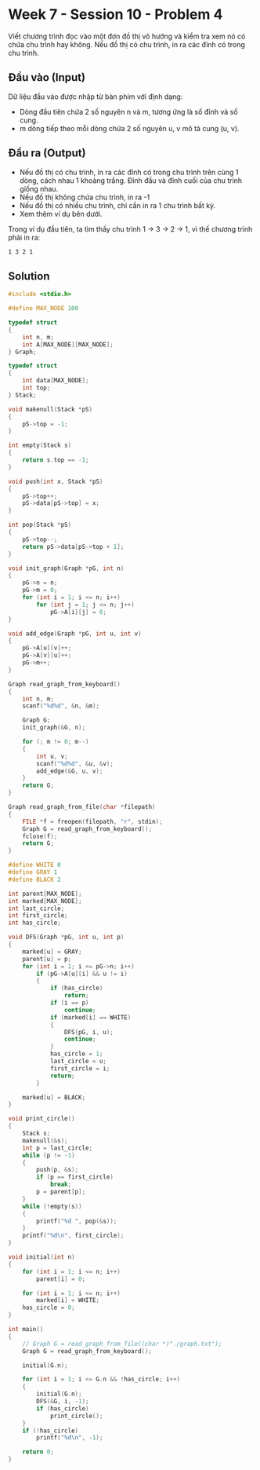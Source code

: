 # Week 7 - Session 10 - Problem 4

Viết chương trình đọc vào một đơn đồ thị vô hướng và kiểm tra xem nó có chứa chu trình hay không. Nếu đồ thị có chu trình, in ra các đỉnh có trong chu trình.

## Đầu vào (Input)

Dữ liệu đầu vào được nhập từ bàn phím với định dạng:

- Dòng đầu tiên chứa 2 số nguyên n và m, tương ứng là số đỉnh và số cung.
- m dòng tiếp theo mỗi dòng chứa 2 số nguyên u, v mô tả cung (u, v).

## Đầu ra (Output)

- Nếu đồ thị có chu trình, in ra các đỉnh có trong chu trình trên cùng 1 dòng, cách nhau 1 khoảng trắng. Đỉnh đầu và đỉnh cuối của chu trình giống nhau.
- Nếu đồ thị không chứa chu trình, in ra -1
- Nếu đồ thị có nhiều chu trình, chỉ cần in ra 1 chu trình bất kỳ.
- Xem thêm ví dụ bên dưới.

Trong ví dụ đầu tiên, ta tìm thấy chu trình 1 -> 3 -> 2 -> 1, vì thế chương trình phải in ra:

```sh
1 3 2 1
```

## Solution

```c
#include <stdio.h>

#define MAX_NODE 100

typedef struct
{
    int n, m;
    int A[MAX_NODE][MAX_NODE];
} Graph;

typedef struct
{
    int data[MAX_NODE];
    int top;
} Stack;

void makenull(Stack *pS)
{
    pS->top = -1;
}

int empty(Stack s)
{
    return s.top == -1;
}

void push(int x, Stack *pS)
{
    pS->top++;
    pS->data[pS->top] = x;
}

int pop(Stack *pS)
{
    pS->top--;
    return pS->data[pS->top + 1];
}

void init_graph(Graph *pG, int n)
{
    pG->n = n;
    pG->m = 0;
    for (int i = 1; i <= n; i++)
        for (int j = 1; j <= n; j++)
            pG->A[i][j] = 0;
}

void add_edge(Graph *pG, int u, int v)
{
    pG->A[u][v]++;
    pG->A[v][u]++;
    pG->m++;
}

Graph read_graph_from_keyboard()
{
    int n, m;
    scanf("%d%d", &n, &m);

    Graph G;
    init_graph(&G, n);

    for (; m != 0; m--)
    {
        int u, v;
        scanf("%d%d", &u, &v);
        add_edge(&G, u, v);
    }
    return G;
}

Graph read_graph_from_file(char *filepath)
{
    FILE *f = freopen(filepath, "r", stdin);
    Graph G = read_graph_from_keyboard();
    fclose(f);
    return G;
}

#define WHITE 0
#define GRAY 1
#define BLACK 2

int parent[MAX_NODE];
int marked[MAX_NODE];
int last_circle;
int first_circle;
int has_circle;

void DFS(Graph *pG, int u, int p)
{
    marked[u] = GRAY;
    parent[u] = p;
    for (int i = 1; i <= pG->n; i++)
        if (pG->A[u][i] && u != i)
        {
            if (has_circle)
                return;
            if (i == p)
                continue;
            if (marked[i] == WHITE)
            {
                DFS(pG, i, u);
                continue;
            }
            has_circle = 1;
            last_circle = u;
            first_circle = i;
            return;
        }

    marked[u] = BLACK;
}

void print_circle()
{
    Stack s;
    makenull(&s);
    int p = last_circle;
    while (p != -1)
    {
        push(p, &s);
        if (p == first_circle)
            break;
        p = parent[p];
    }
    while (!empty(s))
    {
        printf("%d ", pop(&s));
    }
    printf("%d\n", first_circle);
}

void initial(int n)
{
    for (int i = 1; i <= n; i++)
        parent[i] = 0;

    for (int i = 1; i <= n; i++)
        marked[i] = WHITE;
    has_circle = 0;
}

int main()
{
    // Graph G = read_graph_from_file((char *)"./graph.txt");
    Graph G = read_graph_from_keyboard();

    initial(G.n);

    for (int i = 1; i <= G.n && !has_circle; i++)
    {
        initial(G.n);
        DFS(&G, i, -1);
        if (has_circle)
            print_circle();
    }
    if (!has_circle)
        printf("%d\n", -1);

    return 0;
}
```
